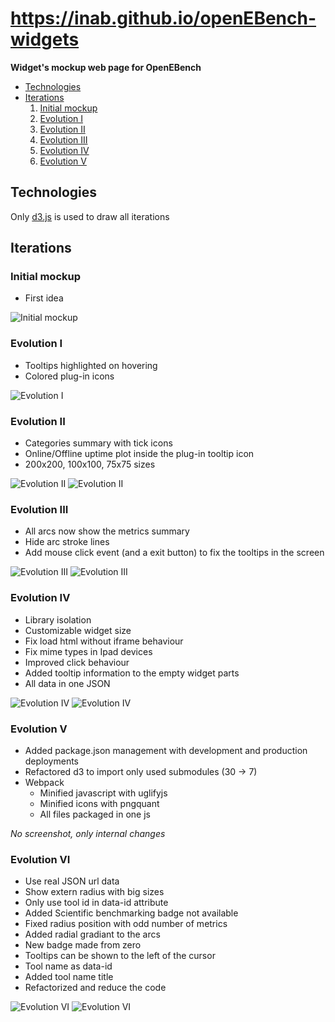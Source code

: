 # <https://inab.github.io/openEBench-widgets>

**Widget's mockup web page for OpenEBench**

- [Technologies](#technologies)
- [Iterations](#iterations)
  1. [Initial mockup](#initial-mockup)
  2. [Evolution I](#evolution-i)
  3. [Evolution II](#evolution-ii)
  4. [Evolution III](#evolution-iii)
  5. [Evolution IV](#evolution-iv)
  6. [Evolution V](#evolution-v)

## Technologies
Only [d3.js](https://d3js.org/) is used to draw all iterations

## Iterations
### Initial mockup
- First idea

![Initial mockup](mockup_pictures/initial.png)

### Evolution I
- Tooltips highlighted on hovering
- Colored plug-in icons

![Evolution I](mockup_pictures/evolution-i.png)

### Evolution II
- Categories summary with tick icons
- Online/Offline uptime plot inside the plug-in tooltip icon
- 200x200, 100x100, 75x75 sizes

![Evolution II](mockup_pictures/evolution-ii-1.png)
![Evolution II](mockup_pictures/evolution-ii-2.png)

### Evolution III
- All arcs now show the metrics summary
- Hide arc stroke lines
- Add mouse click event (and a exit button) to fix the tooltips in the screen

![Evolution III](mockup_pictures/evolution-iii-1.png)
![Evolution III](mockup_pictures/evolution-iii-2.png)


### Evolution IV
- Library isolation
- Customizable widget size
- Fix load html without iframe behaviour
- Fix mime types in Ipad devices
- Improved click behaviour
- Added tooltip information to the empty widget parts
- All data in one JSON

![Evolution IV](mockup_pictures/evolution-iv-1.png)
![Evolution IV](mockup_pictures/evolution-iv-2.png)

### Evolution V
- Added package.json management with development and production deployments
- Refactored d3 to import only used submodules (30 -> 7)
- Webpack
  - Minified javascript with uglifyjs
  - Minified icons with pngquant
  - All files packaged in one js

_No screenshot, only internal changes_

### Evolution VI
-  Use real JSON url data
-  Show extern radius with big sizes
-  Only use tool id in data-id attribute
-  Added Scientific benchmarking badge not available
-  Fixed radius position with odd number of metrics
-  Added radial gradiant to the arcs
-  New badge made from zero
-  Tooltips can be shown to the left of the cursor
-  Tool name as data-id
-  Added tool name title
-  Refactorized and reduce the code

![Evolution VI](mockup_pictures/evolution-vi-1.png)
![Evolution VI](mockup_pictures/evolution-vi-2.png)

